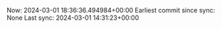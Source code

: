 Now: 2024-03-01 18:36:36.494984+00:00 Earliest commit since sync: None Last sync: 2024-03-01 14:31:23+00:00
